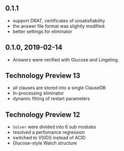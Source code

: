 ## 0.1.1

- support DRAT, certificates of unsatisfiability
- the answer file format was slightly modified.
- better settings for eliminator

## 0.1.0, 2019-02-14

- Answers were verified with Glucose and Lingeling.

## Technology Preview 13

- all clauses are stored into a single ClauseDB
- In-processing eliminator
- dynamic fitting of restart parameters

## Technology Preview 12

- `Solver` were divided into 6 sub modules
- resolved a perfomance regression
- switched to VSIDS instead of ACID
- Glucose-style Watch structure
